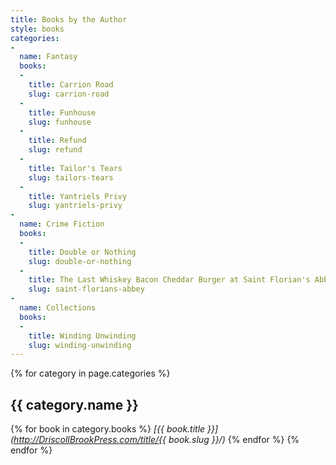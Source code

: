 ```yaml
---
title: Books by the Author
style: books
categories:
-
  name: Fantasy
  books:
  -
    title: Carrion Road
    slug: carrion-road
  -
    title: Funhouse
    slug: funhouse
  -
    title: Refund
    slug: refund
  -
    title: Tailor's Tears
    slug: tailors-tears
  -
    title: Yantriels Privy
    slug: yantriels-privy
-
  name: Crime Fiction
  books:
  -
    title: Double or Nothing
    slug: double-or-nothing
  -
    title: The Last Whiskey Bacon Cheddar Burger at Saint Florian's Abbey
    slug: saint-florians-abbey
-
  name: Collections
  books:
  -
    title: Winding Unwinding
    slug: winding-unwinding
---
```


{% for category in page.categories %}
## {{ category.name }}
{% for book in category.books %}
*[{{ book.title }}](http://DriscollBrookPress.com/title/{{ book.slug }}/)*
{% endfor %}
{% endfor %}
